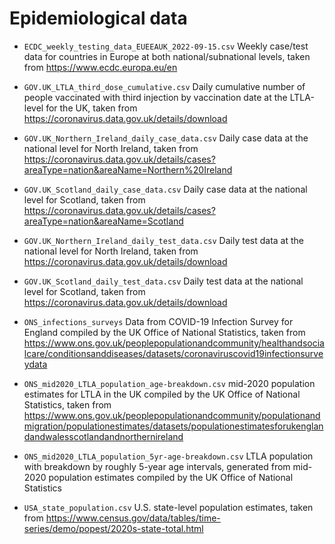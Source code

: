 # Epidemiological data

- `ECDC_weekly_testing_data_EUEEAUK_2022-09-15.csv` Weekly case/test data for countries in Europe at both national/subnational levels, taken from https://www.ecdc.europa.eu/en

- `GOV.UK_LTLA_third_dose_cumulative.csv` Daily cumulative number of people vaccinated with third injection by vaccination date at the LTLA-level for the UK, taken from https://coronavirus.data.gov.uk/details/download

- `GOV.UK_Northern_Ireland_daily_case_data.csv` Daily case data at the national level for North Ireland, taken from https://coronavirus.data.gov.uk/details/cases?areaType=nation&areaName=Northern%20Ireland

- `GOV.UK_Scotland_daily_case_data.csv` Daily case data at the national level for Scotland, taken from https://coronavirus.data.gov.uk/details/cases?areaType=nation&areaName=Scotland

- `GOV.UK_Northern_Ireland_daily_test_data.csv` Daily test data at the national level for North Ireland, taken from https://coronavirus.data.gov.uk/details/download

- `GOV.UK_Scotland_daily_test_data.csv` Daily test data at the national level for Scotland, taken from https://coronavirus.data.gov.uk/details/download

- `ONS_infections_surveys` Data from COVID-19 Infection Survey for England compiled by the UK Office of National Statistics, taken from https://www.ons.gov.uk/peoplepopulationandcommunity/healthandsocialcare/conditionsanddiseases/datasets/coronaviruscovid19infectionsurveydata

- `ONS_mid2020_LTLA_population_age-breakdown.csv` mid-2020 population estimates for LTLA in the UK compiled by the UK Office of National Statistics, taken from https://www.ons.gov.uk/peoplepopulationandcommunity/populationandmigration/populationestimates/datasets/populationestimatesforukenglandandwalesscotlandandnorthernireland

- `ONS_mid2020_LTLA_population_5yr-age-breakdown.csv` LTLA population with breakdown by roughly 5-year age intervals, generated from mid-2020 population estimates compiled by the UK Office of National Statistics

- `USA_state_population.csv` U.S. state-level population estimates, taken from https://www.census.gov/data/tables/time-series/demo/popest/2020s-state-total.html